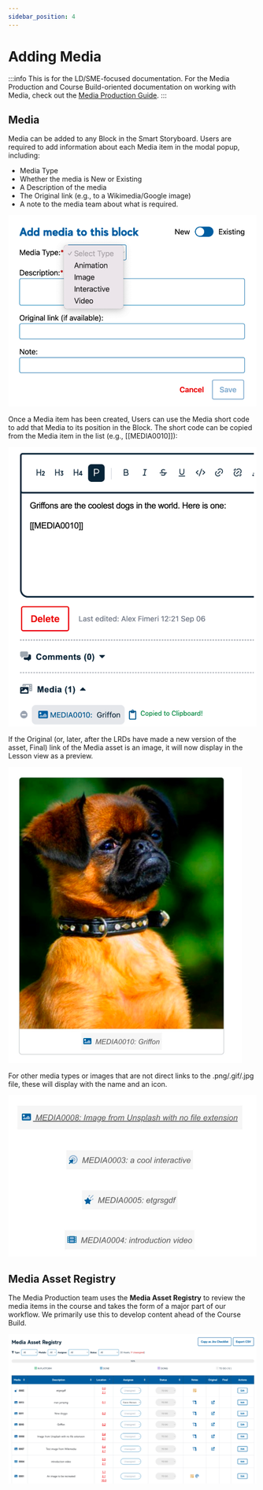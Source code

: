 ```yaml
---
sidebar_position: 4
---
```


# Adding Media
:::info
This is for the LD/SME-focused documentation. For the Media Production and Course Build-oriented documentation on working with Media, check out the [Media Production Guide](/build/adding-media).
:::

## Media

Media can be added to any Block in the Smart Storyboard. Users are required to add information about each Media item in the modal popup, including:

- Media Type
- Whether the media is New or Existing
- A Description of the media
- The Original link (e.g., to a Wikimedia/Google image)
- A note to the media team about what is required.

<div style={{textAlign: 'center'}}>

![img_27.png](img/img_27.png)

</div>

Once a Media item has been created, Users can use the Media short code to add that Media to its position in the Block. The short code can be copied from the Media item in the list (e.g., [[MEDIA0010]]):

<div style={{textAlign: 'center'}}>

![img_26.png](img/img_26.png)

</div>


If the Original (or, later, after the LRDs have made a new version of the asset, Final) link of the Media asset is an image, it will now display in the Lesson view as a preview.

<div style={{textAlign: 'center'}}>

![img_25.png](img/img_25.png)

</div>

For other media types or images that are not direct links to the .png/.gif/.jpg file, these will display with the name and an icon.


<div style={{textAlign: 'center'}}>

![img_24.png](img/img_24.png)

</div>


## Media Asset Registry

The Media Production team uses the **Media Asset Registry** to review the media items in the course and takes the form of a major part of our workflow. We primarily use this to develop content ahead of the Course Build.

<div style={{textAlign: 'center'}}>

![img_23.png](img/img_23.png)

</div>

